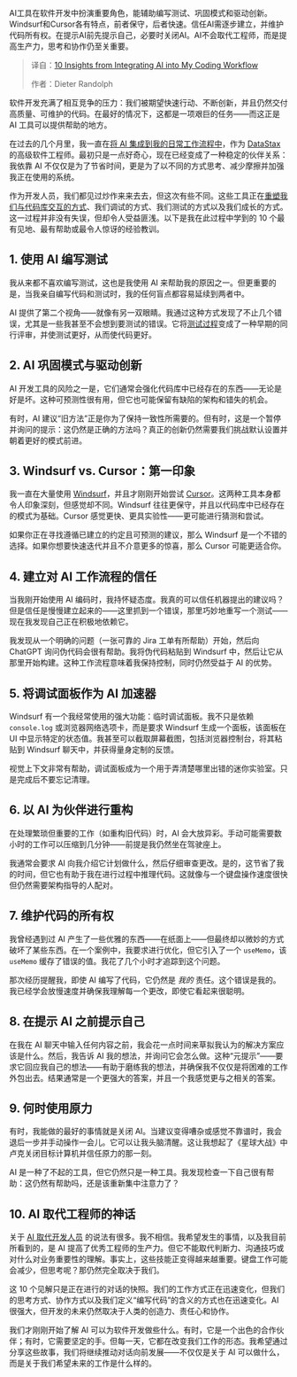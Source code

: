
<!--
title: AI融入编程工作流的10个心得
cover: https://cdn.thenewstack.io/media/2025/07/8ad13ea3-assistant.png
summary: AI工具在软件开发中扮演重要角色，能辅助编写测试、巩固模式和驱动创新。Windsurf和Cursor各有特点，前者保守，后者快速。信任AI需逐步建立，并维护代码所有权。在提示AI前先提示自己，必要时关闭AI。AI不会取代工程师，而是提高生产力，思考和协作仍至关重要。
-->

AI工具在软件开发中扮演重要角色，能辅助编写测试、巩固模式和驱动创新。Windsurf和Cursor各有特点，前者保守，后者快速。信任AI需逐步建立，并维护代码所有权。在提示AI前先提示自己，必要时关闭AI。AI不会取代工程师，而是提高生产力，思考和协作仍至关重要。

> 译自：[10 Insights from Integrating AI into My Coding Workflow](10-insights-from-integrating-ai-into-my-coding-workflow)
> 
> 作者：Dieter Randolph

软件开发充满了相互竞争的压力：我们被期望快速行动、不断创新，并且仍然交付高质量、可维护的代码。在最好的情况下，这都是一项艰巨的任务——而这正是 AI 工具可以提供帮助的地方。

在过去的几个月里，我一直在[将 AI 集成到我的日常工作流程中](https://thenewstack.io/ai-agents-are-finally-starting-to-revolutionize-the-software-development-lifecycle/)，作为 [DataStax](https://www.datastax.com/?utm_content=inline+mention) 的高级软件工程师。最初只是一点好奇心，现在已经变成了一种稳定的伙伴关系：我依靠 AI 不仅仅是为了节省时间，更是为了以不同的方式思考、减少摩擦并加强我正在使用的系统。

作为开发人员，我们都见过炒作来来去去，但这次有些不同。这些工具正在[重塑我们与代码库交互的方式](https://thenewstack.io/keeping-up-with-ai-the-painful-new-mandate-for-software-engineers/)、我们调试的方式、我们测试的方式以及我们成长的方式。这一过程并非没有失误，但却令人受益匪浅。以下是我在此过程中学到的 10 个最有见地、最有帮助或最令人惊讶的经验教训。

## 1. 使用 AI 编写测试

我从来都不喜欢编写测试，这也是我使用 AI 来帮助我的原因之一。但更重要的是，当我亲自编写代码和测试时，我的任何盲点都容易延续到两者中。

AI 提供了第二个视角——就像有另一双眼睛。我通过这种方式发现了不止几个错误，尤其是一些我甚至不会想到要测试的错误。它将[测试过程](https://thenewstack.io/ai-testing-more-coverage-fewer-bugs-new-risks/)变成了一种早期的同行评审，并使测试更好，从而使代码更好。

## 2. AI 巩固模式与驱动创新

AI 开发工具的风险之一是，它们通常会强化代码库中已经存在的东西——无论是好是坏。这种可预测性很有用，但它也可能保留有缺陷的架构和错失的机会。

有时，AI 建议“旧方法”正是你为了保持一致性所需要的。但有时，这是一个暂停并询问的提示：这仍然是正确的方法吗？真正的创新仍然需要我们挑战默认设置并朝着更好的模式前进。

## 3. Windsurf vs. Cursor：第一印象

我一直在大量使用 [Windsurf](https://thenewstack.io/windsurf-an-agentic-ide-that-thinks-and-codes-with-you/)，并且才刚刚开始尝试 [Cursor](https://thenewstack.io/using-cursor-ai-as-part-of-your-development-workflow/)。这两种工具本身都令人印象深刻，但感觉却不同。Windsurf 往往更保守，并且以代码库中已经存在的模式为基础。Cursor 感觉更快、更具实验性——更可能进行猜测和尝试。

如果你正在寻找遵循已建立的约定且可预测的建议，那么 Windsurf 是一个不错的选择。如果你想要快速迭代并且不介意更多的惊喜，那么 Cursor 可能更适合你。

## 4. 建立对 AI 工作流程的信任

当我刚开始使用 AI 编码时，我持怀疑态度。我真的可以信任机器提出的建议吗？但是信任是慢慢建立起来的——这里抓到一个错误，那里巧妙地重写一个测试——现在我发现自己正在积极地依赖它。

我发现从一个明确的问题（一张可靠的 Jira 工单有所帮助）开始，然后向 ChatGPT 询问伪代码会很有帮助。我将伪代码粘贴到 Windsurf 中，然后让它从那里开始构建。这种工作流程意味着我保持控制，同时仍然受益于 AI 的优势。

## 5. 将调试面板作为 AI 加速器

Windsurf 有一个我经常使用的强大功能：临时调试面板。我不只是依赖 `console.log` 或浏览器网络选项卡，而是要求 Windsurf 生成一个面板，该面板在 UI 中显示特定的状态值。我甚至可以截取屏幕截图，包括浏览器控制台，将其粘贴到 Windsurf 聊天中，并获得量身定制的反馈。

视觉上下文非常有帮助，调试面板成为一个用于弄清楚哪里出错的迷你实验室。只是完成后不要忘记清理。

## 6. 以 AI 为伙伴进行重构

在处理繁琐但重要的工作（如重构旧代码）时，AI 会大放异彩。手动可能需要数小时的工作可以压缩到几分钟——前提是我仍然坐在驾驶座上。

我通常会要求 AI 向我介绍它计划做什么，然后仔细审查更改。是的，这节省了我的时间，但它也有助于我在进行过程中推理代码。这就像与一个键盘操作速度很快但仍然需要架构指导的人配对。

## 7. 维护代码的所有权

我曾经遇到过 AI 产生了一些优雅的东西——在纸面上——但最终却以微妙的方式破坏了某些东西。在一个案例中，我要求进行优化，但它引入了一个 `useMemo`，该 `useMemo` 缓存了错误的值。我花了几个小时才追踪到这个问题。

那次经历提醒我，即使 AI 编写了代码，它仍然是 *我的* 责任。这个错误是我的。我已经学会放慢速度并确保我理解每一个更改，即使它看起来很聪明。

## 8. 在提示 AI 之前提示自己

在我在 AI 聊天中输入任何内容之前，我会花一点时间来草拟我认为的解决方案应该是什么。然后，我告诉 AI 我的想法，并询问它会怎么做。这种“元提示”——要求它回应我自己的想法——有助于磨练我的想法，并确保我不仅仅是将困难的工作外包出去。结果通常是一个更强大的答案，并且一个我感觉更与之相关的答案。

## 9. 何时使用原力

有时，我能做的最好的事情就是关闭 AI。当建议变得嘈杂或感觉不靠谱时，我会退后一步并手动操作一会儿。它可以让我头脑清醒。这让我想起了《星球大战》中卢克关闭目标计算机并信任原力的那一刻。

AI 是一种了不起的工具，但它仍然只是一种工具。我发现检查一下自己很有帮助：这仍然有帮助吗，还是该重新集中注意力了？

## 10. AI 取代工程师的神话

关于 [AI 取代开发人员](https://thenewstack.io/ai-will-steal-developer-jobs-but-not-how-you-think/) 的说法有很多。我不相信。我希望发生的事情，以及我目前所看到的，是 AI 提高了优秀工程师的生产力。但它不能取代判断力、沟通技巧或对什么对业务重要性的理解。事实上，这些技能正变得越来越重要。键盘工作可能会减少，但思考呢？那仍然完全取决于我们。

这 10 个见解只是正在进行的对话的快照。我们的工作方式正在迅速变化，但我们的思考方式、协作方式以及我们定义“编写代码”的含义的方式也在迅速变化。AI 很强大，但开发的未来仍然取决于人类的创造力、责任心和协作。

我们才刚刚开始了解 AI 可以为软件开发做些什么。有时，它是一个出色的合作伙伴；有时，它需要坚定的手。但每一天，它都在改变我们工作的形态。我希望通过分享这些故事，我们将继续推动对话向前发展——不仅仅是关于 AI 可以做什么，而是关于我们希望未来的工作是什么样的。